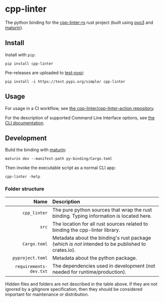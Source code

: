 # cpp-linter
<!-- start -->
The python binding for the [cpp-linter-rs][this] rust project
(built using [pyo3](https://pyo3.rs) and [maturin]).

[this]: https://github.com/cpp-linter/cpp-linter-rs
[maturin]: https://maturin.rs

## Install

Install with `pip`:

```text
pip install cpp-linter
```

Pre-releases are uploaded to [test-pypi](https://test.pypi.org/project/cpp-linter/):

```text
pip install -i https://test.pypi.org/simple/ cpp-linter
```

## Usage

For usage in a CI workflow, see
[the cpp-linter/cpp-linter-action repository](https://github.com/cpp-linter/cpp-linter-action).

For the description of supported Command Line Interface options, see
[the CLI documentation](https://cpp-linter.github.io/cpp-linter-rs/cli.html).

## Development

Build the binding with [maturin]:

```text
maturin dev --manifest-path py-binding/Cargo.toml
```

Then invoke the executable script as a normal CLI app:

```text
cpp-linter -help
```

### Folder structure

| Name | Description |
|-----:|:------------|
| `cpp_linter` | The pure python sources that wrap the rust binding. Typing information is located here. |
| `src` | The location for all rust sources related to binding the cpp-linter library. |
| `Cargo.toml` | Metadata about the binding's rust package (which _is not_ intended to be published to crates.io). |
| `pyproject.toml` | Metadata about the python package. |
| `requirements-dev.txt` | The dependencies used in development (not needed for runtime/production). |

Hidden files and folders are not described in the table above.
If they are not ignored by a gitignore specification, then they should be considered
important for maintenance or distribution.

